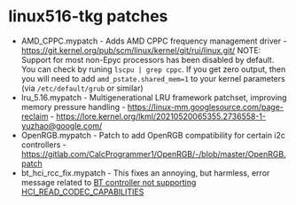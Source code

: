 # linux516-tkg patches

- AMD_CPPC.mypatch - Adds AMD CPPC frequency management driver - https://git.kernel.org/pub/scm/linux/kernel/git/rui/linux.git/ NOTE: Support for most non-Epyc processors has been disabled by default. You can check by runing `lscpu | grep cppc`. If you get zero output, then you will need to add `amd_pstate.shared_mem=1` to your kernel parameters (via `/etc/default/grub` or similar)
- lru_5.16.mypatch - Multigenerational LRU framework patchset, improving memory pressure handling - https://linux-mm.googlesource.com/page-reclaim - https://lore.kernel.org/lkml/20210520065355.2736558-1-yuzhao@google.com/
- OpenRGB.mypatch - Patch to add OpenRGB compatibility for certain i2c controllers - https://gitlab.com/CalcProgrammer1/OpenRGB/-/blob/master/OpenRGB.patch
- bt_hci_rcc_fix.mypatch - This fixes an annoying, but harmless, error message related to [BT controller not supporting HCI_READ_CODEC_CAPABILITIES](https://lore.kernel.org/all/DM8PR11MB55735DD3A1EA9132E1A71733F5499@DM8PR11MB5573.namprd11.prod.outlook.com/)
